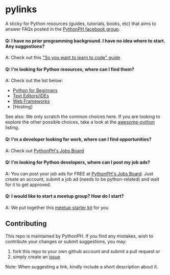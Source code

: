# pylinks
A sticky for Python resources (guides, tutorials, books, etc) that aims to answer FAQs posted in the [PythonPH facebook group](https://www.facebook.com/groups/pythonph/).

#### Q: I have no prior programming background. I have no idea where to start. Any suggestions?
A: Check out this ["So you want to learn to code" guide](http://williln.github.io/)

#### Q: I'm looking for Python resources, where can I find them?
A: Check out the list below:
- [Python for Beginners](https://github.com/pythonph/pylinks/blob/master/basic-python.md)
- [Text Editors/IDEs](https://github.com/pythonph/pylinks/blob/master/text-editors-ides.md)
- [Web Frameworks](https://github.com/pythonph/pylinks/blob/master/web-frameworks.md)
- [Hosting]

See also:
We only scratch the common choices here. If you are looking to explore the other
possible choices, take a look at the [awesome-python](https://github.com/vinta/awesome-python)
listing.

#### Q: I'm a developer looking for work, where can I find opportunities?
A: Check out [PythonPH's Jobs Board](https://python.ph/jobs/)

#### Q: I'm looking for Python developers, where can I post my job ads?
A: You can post your job ads for FREE at [PythonPH's Jobs Board](https://python.ph/jobs/). Just create an account, submit a job ad (needs to be python-related) and wait for it to get approved.

#### Q: I would like to start a meetup group? How do I start?
A: We put together this [meetup starter kit](https://github.com/pythonph/meetup-starter-kit/blob/master/README.md) for you

## Contributing
This repo is maintained by PythonPH. If you find any mistakes, wish to contribute your changes or submit suggestions, you may:
1. fork this repo to your own github account and submit a pull request or 
2. simply create an [issue](https://github.com/pythonph/pylinks/issues)

Note: When suggesting a link, kindly include a short description about it.
